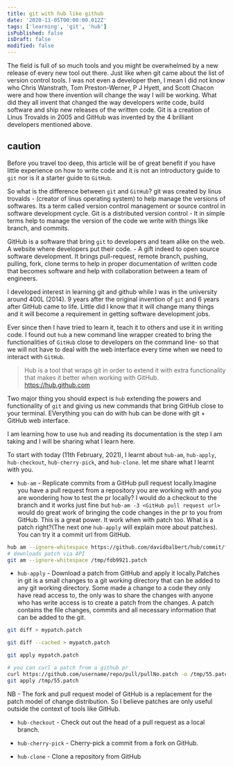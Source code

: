 ```yaml
---
title: git with hub like github
date: '2020-11-05T00:00:00.012Z'
tags: ['learning', 'git', 'hub']
isPublished: false
isDraft: false
modified: false
---
```


The field is full of so much tools and you might be overwhelmed by a new release of every new tool out there. Just like when git came about the list of version control tools. I was not even a developer then, I mean I did not know who Chris Wanstrath, Tom Preston-Werner, P J Hyett, and Scott Chacon were and how there invention will change the way I will be working. What did they all invent that changed the way developers write code, build software and ship new releases of the written code. Git is a creation of Linus Trovalds in 2005 and GitHub was invented by the 4 brilliant developers mentioned above.

<!-- caution -->
## caution

Before you travel too deep, this article will be of great benefit if you have little experience on how to write code and it is not an introductory guide to `git` nor is it a starter guide to `GitHub`.

So what is the difference between `git` and `GitHub`? git was created by linus trovalds - (creator of linus operating system) to help manage the versions of softwares. Its a term called version control management or source control in software development cycle. Git is a distributed version control - It in simple terms help to manage the version of the code we write with things like branch, and commits.

GitHub is a software that bring `git` to developers and team alike on the web. A website where developers put their code. - A gift indeed to open source software development. It brings pull-request, remote branch, pushing, pulling, fork, clone terms to help in proper documentation of written code that becomes software and help with collaboration between a team of engineers.

I developed interest in learning git and github while I was in the university around 400L (2014). 9 years after the original invention of `git` and 6 years after GitHub came to life. Little did I know that it will change many things and it will become a requirement in getting software development jobs.

Ever since then I have tried to learn it, teach it to others and use it in writing code. I found out `hub` a new command line wrapper created to bring the functionalities of `GitHub` close to developers on the command line- so that we will not have to deal with the web interface every time when we need to interact with `GitHub`.

> Hub is a tool that wraps git in order to extend it with extra functionality that makes it better when working with GitHub.
> <https://hub.github.com>

Two major thing you should expect is `hub` extending the powers and functionality of `git` and giving us new commands that bring GitHub close to your terminal. EVerything you can do with hub can be done with git + GitHub web interface.

I am learning how to use `hub` and reading its documentation is the step I am taking and I will be sharing what I learn here.

To start with today (11th February, 2021), I learnt about `hub-am`, `hub-apply`, `hub-checkout`, `hub-cherry-pick`, and `hub-clone`. let me share what I learnt with you.

- `hub-am` - Replicate commits from a GitHub pull request locally.Imagine you have a pull request from a repository you are working with and you are wondering how to test the pr locally? I would do a checkout to the branch and it works just fine but `hub-am -3 <GitHub pull request url>` would do great work of bringing the code changes in the pr to you from GitHub. This is a great power. It work when with patch too. What is a patch right?(The next one `hub-apply` will explain more about patches). You can try it a commit url from GitHub.

```sh
hub am --ignore-whitespace https://github.com/davidbalbert/hub/commit/fdb9921
# downloads patch via API
git am --ignore-whitespace /tmp/fdb9921.patch
```

- `hub-apply` - Download a patch from GitHub and apply it locally.Patches in git is a small changes to a git working directory that can be added to any git working directory. Some made a change to a code they only have read access to, the only was to share the changes with anyone who has write access is to create a patch from the changes. A patch contains the file changes, commits and all necessary information that can be added to the git.

```sh
git diff > mypatch.patch

git diff --cached > mypatch.patch

git apply mypatch.patch

# you can curl a patch from a github pr
curl https://github.com/username/repo/pull/pullNo.patch -o /tmp/55.patch
git apply /tmp/55.patch
```

NB -  The fork and pull request model of GitHub is a replacement for the patch model of change distribution. So I believe patches are only useful outside the context of tools like GitHub.

- `hub-checkout` - Check out out the head of a pull request as a local branch.

- `hub-cherry-pick` - Cherry-pick a commit from a fork on GitHub.

- `hub-clone` - Clone a repository from GitHub

